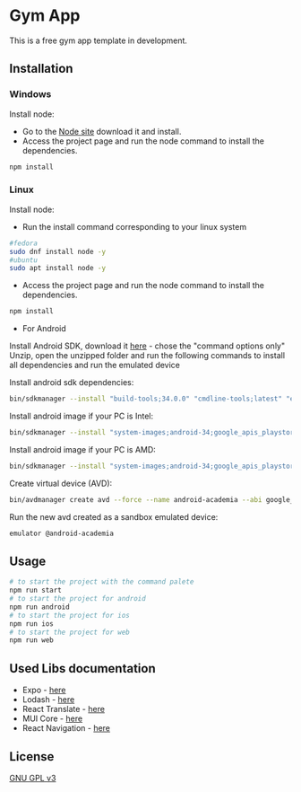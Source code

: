 # Gym App

This is a free gym app template in development.

## Installation

### Windows

Install node:

- Go to the [Node site](https://nodejs.org/en/download) download it and install.
- Access the project page and run the node command to install the dependencies.

```bash
npm install
```

### Linux

Install node:

- Run the install command corresponding to your linux system

```bash
#fedora
sudo dnf install node -y
#ubuntu
sudo apt install node -y
```

- Access the project page and run the node command to install the dependencies.

```bash
npm install
```

- For Android

Install Android SDK, download it [here](https://developer.android.com/studio/index.html#downloads) - chose the "command options only"
Unzip, open the unzipped folder and run the following commands to install all dependencies and run the emulated device

Install android sdk dependencies:

```bash
bin/sdkmanager --install "build-tools;34.0.0" "cmdline-tools;latest" "emulator" "extras;google;auto" "platform-tools" "platforms;android-34" "tools"
```

Install android image if your PC is Intel:

```bash
bin/sdkmanager --install "system-images;android-34;google_apis_playstore;x86_64"
```

Install android image if your PC is AMD:

```bash
bin/sdkmanager --install "system-images;android-34;google_apis_playstore;arm64-v8a"
```

Create virtual device (AVD):

```bash
bin/avdmanager create avd --force --name android-academia --abi google_apis_playstore/x86_64 --package 'system-images;android-34;google_apis_playstore;x86_64' --device "Nexus 6P"
```

Run the new avd created as a sandbox emulated device:

```bash
emulator @android-academia
```

## Usage

```bash
# to start the project with the command palete
npm run start
# to start the project for android
npm run android
# to start the project for ios
npm run ios
# to start the project for web
npm run web
```

## Used Libs documentation

- Expo - [here](https://docs.expo.dev/)
- Lodash - [here](https://lodash.com/)
- React Translate - [here](https://react.i18next.com/getting-started)
- MUI Core - [here](https://mui.com/material-ui/getting-started/overview/)
- React Navigation - [here](https://reactnavigation.org/docs/getting-started/)

## License

[GNU GPL v3](https://choosealicense.com/licenses/gpl-3.0/)
